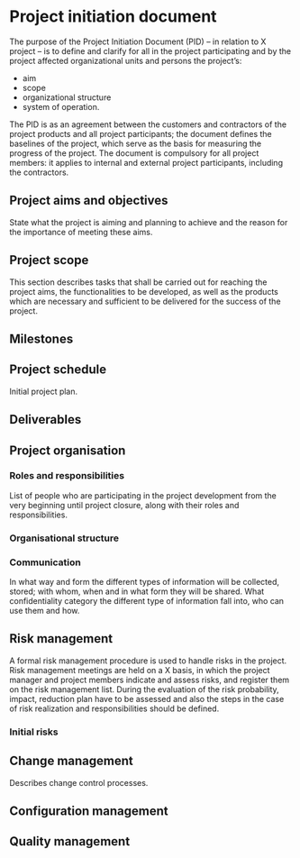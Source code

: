 Project initiation document
===========================

The purpose of the Project Initiation Document (PID) – in relation to X
project – is to define and clarify for all in the project participating
and by the project affected organizational units and persons the
project’s:

-   aim
-   scope
-   organizational structure
-   system of operation.

The PID is as an agreement between the customers and contractors of the
project products and all project participants; the document defines the
baselines of the project, which serve as the basis for measuring the
progress of the project. The document is compulsory for all project
members: it applies to internal and external project participants,
including the contractors.

Project aims and objectives
---------------------------

State what the project is aiming and planning to achieve and the reason
for the importance of meeting these aims.

Project scope
-------------

This section describes tasks that shall be carried out for reaching the
project aims, the functionalities to be developed, as well as the
products which are necessary and sufficient to be delivered for the
success of the project.

Milestones
----------

Project schedule
----------------

Initial project plan.

Deliverables
------------

Project organisation
--------------------

### Roles and responsibilities

List of people who are participating in the project development from the
very beginning until project closure, along with their roles and
responsibilities.

### Organisational structure

### Communication

In what way and form the different types of information will be
collected, stored; with whom, when and in what form they will be shared.
What confidentiality category the different type of information fall
into, who can use them and how.

Risk management
---------------

A formal risk management procedure is used to handle risks in the
project. Risk management meetings are held on a X basis, in which the
project manager and project members indicate and assess risks, and
register them on the risk management list. During the evaluation of the
risk probability, impact, reduction plan have to be assessed and also
the steps in the case of risk realization and responsibilities should be
defined.

### Initial risks

Change management
-----------------

Describes change control processes.

Configuration management
------------------------

Quality management
------------------
